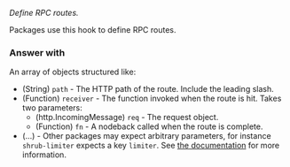 *Define RPC routes.*

Packages use this hook to define RPC routes.

### Answer with

An array of objects structured like:

* (String) `path` - The HTTP path of the route. Include the leading slash.
* (Function) `receiver` - The function invoked when the route is hit. Takes two
  parameters:
    * (http.IncomingMessage) `req` - The request object.
    * (Function) `fn` - A nodeback called when the route is complete.
* (...) - Other packages may expect arbitrary parameters, for instance
  `shrub-limiter` expects a key `limiter`. See
  [the documentation](source/packages/shrub-limiter/#implements-hook-shrubrpcroutesalter)
  for more information.